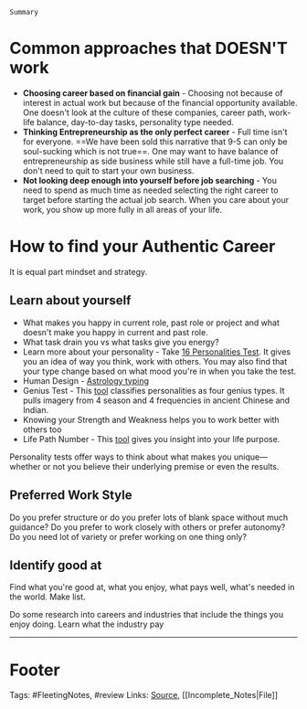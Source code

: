 `Summary`

# Common approaches that DOESN'T work
- **Choosing career based on financial gain** - Choosing not because of interest in actual work but because of the financial opportunity available. One doesn't look at the culture of these companies, career path, work-life balance, day-to-day tasks, personality type needed. 
- **Thinking Entrepreneurship as the only perfect career** - Full time isn't for everyone. ==We have been sold this narrative that 9-5 can only be soul-sucking which is not true==. One may want to have balance of entrepreneurship as side business while still have a full-time job. You don't need to quit to start your own business.
- **Not looking deep enough into yourself before job searching** - You need to spend as much time as needed selecting the right career to target before starting the actual job search. When you care about your work, you show up more fully in all areas of your life.

# How to find your Authentic Career
It is equal part mindset and strategy.

## Learn about yourself
- What makes you happy in current role, past role or project and what doesn't make you happy in current and past role.
- What task drain you vs what tasks give you energy?
- Learn more about your personality - Take [16 Personalities Test](https://www.16personalities.com/free-personality-test). It gives you an idea of way you think, work with others. You may also find that your type change based on what mood you're in when you take the test.
- Human Design - [Astrology typing](https://www.mybodygraph.com/)
- Genius Test - This [tool](https://www.geniusu.com/my-genius-test) classifies personalities as four genius types. It pulls imagery from 4 season and 4 frequencies in ancient Chinese and Indian.
- Knowing your Strength and Weakness helps you to work better with others too
- Life Path Number - This [tool](https://www.thecut.com/article/life-path-number.html) gives you insight into your life purpose. 

Personality tests offer ways to think about what makes you unique—whether or not you believe their underlying premise or even the results.
 
## Preferred Work Style
Do you prefer structure or do you prefer lots of blank space without much guidance?
Do you prefer to work closely with others or prefer autonomy?
Do you need lot of variety or prefer working on one thing only?

## Identify good at
Find what you're good at, what you enjoy, what pays well, what's needed in the world. Make list. 

Do some research into careers and industries that include the things you enjoy doing. Learn what the industry pay

---

# Footer
Tags: #FleetingNotes, #review
Links: 
[Source](https://medium.com/better-humans/how-to-choose-a-career-that-fulfills-you-while-keeping-your-9-5-47462bbf6569), [[Incomplete_Notes|File]]

<!-- Comment
-->

[//]: # (Write a comment here)

<!--stackedit_data:
eyJoaXN0b3J5IjpbMTg3NDc3NjA1OSwtMjI2MTY5MzY4LC0xNj
EzNzI5MzY5LC0xODU3MDgwNjkzLC0xOTY5ODU2NjgwLC0xODk5
Njk3ODk0XX0=
-->